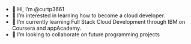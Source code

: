 - 👋 Hi, I’m @curtp3661
- 👀 I’m interested in learning how to become a cloud developer.
- 🌱 I’m currently learning Full Stack Cloud Development through IBM on Coursera and appAcademy.
- 💞️ I’m looking to collaborate on future programming projects


<!---
curtp3661/curtp3661 is a ✨ special ✨ repository because its `README.md` (this file) appears on your GitHub profile.
You can click the Preview link to take a look at your changes.
--->
